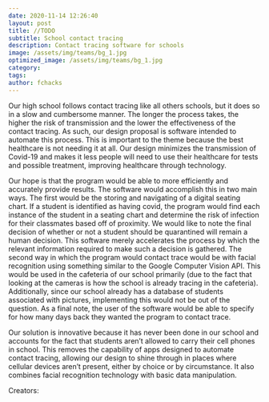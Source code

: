 ```yaml
---
date: 2020-11-14 12:26:40
layout: post
title: //TODO
subtitle: School contact tracing
description: Contact tracing software for schools
image: /assets/img/teams/bg_1.jpg
optimized_image: /assets/img/teams/bg_1.jpg
category:
tags:
author: fchacks
---
```


Our high school follows contact tracing like all others schools, but it does so in a slow and cumbersome manner. The longer the process takes, the higher the risk of transmission and the lower the effectiveness of the contact tracing. As such, our design proposal is software intended to automate this process. This is important to the theme because the best healthcare is not needing it at all. Our design minimizes the transmission of Covid-19 and makes it less people will need to use their healthcare for tests and possible treatment, improving healthcare through technology.

Our hope is that the program would be able to more efficiently and accurately provide results. The software would accomplish this in two main ways. The first would be the storing and navigating of a digital seating chart. If a student is identified as having covid, the program would find each instance of the student in a seating chart and determine the risk of infection for their classmates based off of proximity. We would like to note the final decision of whether or not a student should be quarantined will remain a human decision. This software merely accelerates the process by which the relevant information required to make such a decision is gathered. The second way in which the program would contact trace would be with facial recognition using something similar to the Google Computer Vision API. This would be used in the cafeteria of our school primarily (due to the fact that looking at the cameras is how the school is already tracing in the cafeteria). Additionally, since our school already has a database of students associated with pictures, implementing this would not be out of the question. As a final note, the user of the software would be able to specify for how many days back they wanted the program to contact trace.

Our solution is innovative because it has never been done in our school and accounts for the fact that students aren’t allowed to carry their cell phones in school. This removes the capability of apps designed to automate contact tracing, allowing our design to shine through in places where cellular devices aren’t present, either by choice or by circumstance. It also combines facial recognition technology with basic data manipulation.


Creators:
